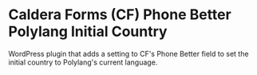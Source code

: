 # Caldera Forms (CF) Phone Better Polylang Initial Country

WordPress plugin that adds a setting to CF's Phone Better field to set the initial country to Polylang's current language.
